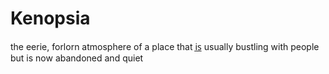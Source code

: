 # Kenopsia
the eerie, forlorn atmosphere of a place that i̲s̲ usually bustling with people but is now abandoned and quiet
